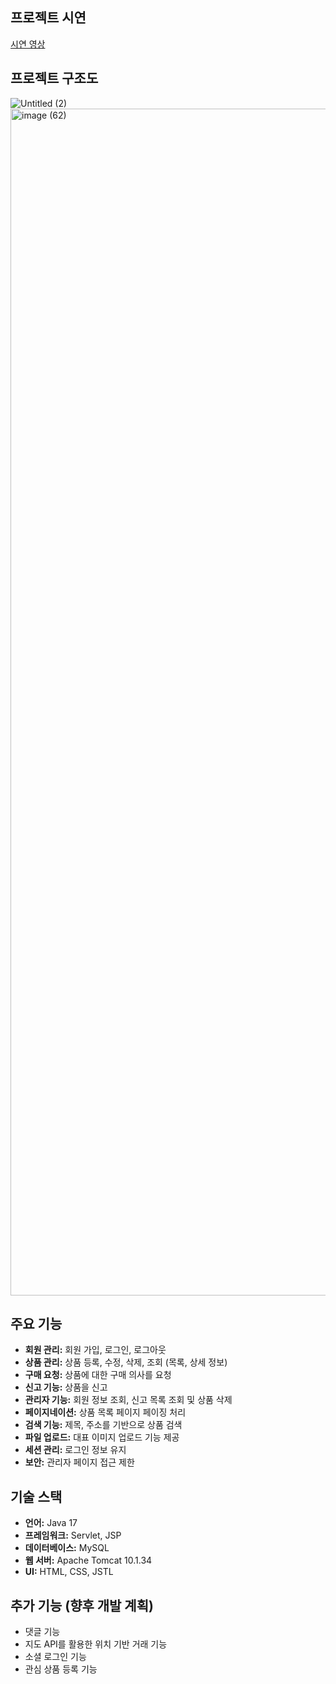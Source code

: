 ## 프로젝트 시연
[시연 영상](https://youtu.be/HFI0uflruPg)

## 프로젝트 구조도
![Untitled (2)](https://github.com/user-attachments/assets/fc27f142-de77-45a5-881a-b77862f54d37)
<img width="1899" alt="image (62)" src="https://github.com/user-attachments/assets/28e9b7d0-d7bf-48e8-9fb3-d0141969fbcc" />

## 주요 기능

*   **회원 관리:** 회원 가입, 로그인, 로그아웃
*   **상품 관리:** 상품 등록, 수정, 삭제, 조회 (목록, 상세 정보)
*   **구매 요청:** 상품에 대한 구매 의사를 요청
*   **신고 기능:** 상품을 신고
*  **관리자 기능:** 회원 정보 조회, 신고 목록 조회 및 상품 삭제
*   **페이지네이션:** 상품 목록 페이지 페이징 처리
*   **검색 기능:** 제목, 주소를 기반으로 상품 검색
*   **파일 업로드:** 대표 이미지 업로드 기능 제공
*    **세션 관리:** 로그인 정보 유지
*   **보안:** 관리자 페이지 접근 제한

## 기술 스택

*   **언어:** Java 17
*   **프레임워크:** Servlet, JSP
*   **데이터베이스:** MySQL
*   **웹 서버:** Apache Tomcat 10.1.34
*   **UI:** HTML, CSS, JSTL

## 추가 기능 (향후 개발 계획)

- 댓글 기능
- 지도 API를 활용한 위치 기반 거래 기능
- 소셜 로그인 기능
- 관심 상품 등록 기능
